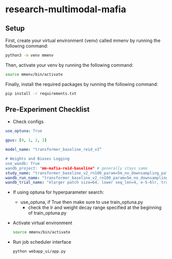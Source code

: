 # research-multimodal-mafia

## Setup 

First, create your virtual environment (venv) called mmenv by running the following command:
    
```bash
python3 -m venv mmenv
```

Then, activate your venv by running the following command:

```bash
source mmenv/bin/activate
```

Finally, install the required packages by running the following command:

```bash
pip install -r requirements.txt
```

## Pre-Experiment Checklist

- Check configs

```yaml
use_optuna: True

gpus: [0, 1, 2, 3]

model_name: "transformer_baseline_reid_v2”

# Weights and Biases Logging
use_wandb: True
wandb_project: "mm-mafia-reid-baseline" # generally stays same
study_name: "transformer_baseline_v2_rn100_param=5m_no_downsampling_patch=24" # experiment level
wandb_run_name: "transformer_baseline_v2_rn100_param=5m_no_downsampling_patch=24" # keep same as study_name
wandb_trial_name: "elarger patch size=64, lower seq_len=4, e-5-6lr, transformer_encoder=3" # trial_name under study
```

- If using optuna for hyperparameter search:
    - use_optuna, if True then make sure to use train_optuna.py
        - check the lr and weight decay range specified at the beginning of train_optuna.py
- Activate virtual environment
    
    ```bash
    source mmenv/bin/activate
    ```
    
- Run job scheduler interface
    ```bash
    python webapp_ui/app.py
    ```
